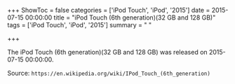 +++
ShowToc = false
categories = ['iPod Touch', 'iPod', '2015']
date = 2015-07-15 00:00:00
title = "iPod Touch (6th generation)(32 GB and 128 GB)"
tags = ['iPod Touch', 'iPod', '2015']
summary = " "

+++

The iPod Touch (6th generation)(32 GB and 128 GB) was released on 2015-07-15 00:00:00.

Source: `https://en.wikipedia.org/wiki/IPod_Touch_(6th_generation)`


